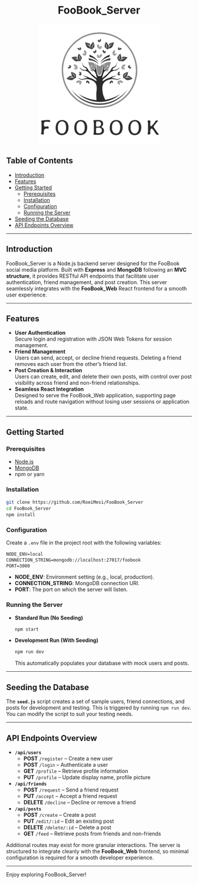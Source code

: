 <div align="center">
  <h1>FooBook_Server</h1>
</div>

<p align="center">
  <img src="https://raw.githubusercontent.com/RoeiMesi/FooBook_Android/main/app/src/main/res/drawable/foobook_logo.png" alt="foobook_logo">
</p>

## Table of Contents
- [Introduction](#introduction)
- [Features](#features)
- [Getting Started](#getting-started)
  - [Prerequisites](#prerequisites)
  - [Installation](#installation)
  - [Configuration](#configuration)
  - [Running the Server](#running-the-server)
- [Seeding the Database](#seeding-the-database)
- [API Endpoints Overview](#api-endpoints-overview)

---

## Introduction
FooBook_Server is a Node.js backend server designed for the FooBook social media platform. Built with **Express** and **MongoDB** following an **MVC structure**, it provides RESTful API endpoints that facilitate user authentication, friend management, and post creation. This server seamlessly integrates with the **FooBook_Web** React frontend for a smooth user experience.

---

## Features
- **User Authentication**  
  Secure login and registration with JSON Web Tokens for session management.
- **Friend Management**  
  Users can send, accept, or decline friend requests. Deleting a friend removes each user from the other’s friend list.
- **Post Creation & Interaction**  
  Users can create, edit, and delete their own posts, with control over post visibility across friend and non-friend relationships.
- **Seamless React Integration**  
  Designed to serve the FooBook_Web application, supporting page reloads and route navigation without losing user sessions or application state.

---

## Getting Started

### Prerequisites
- [Node.js](https://nodejs.org)
- [MongoDB](https://www.mongodb.com)
- npm or yarn

### Installation
```bash
git clone https://github.com/RoeiMesi/FooBook_Server
cd FooBook_Server
npm install
```

### Configuration
Create a `.env` file in the project root with the following variables:
```env
NODE_ENV=local
CONNECTION_STRING=mongodb://localhost:27017/foobook
PORT=3000
```
- **NODE_ENV**: Environment setting (e.g., local, production).
- **CONNECTION_STRING**: MongoDB connection URI.
- **PORT**: The port on which the server will listen.

### Running the Server
- **Standard Run (No Seeding)**
  ```bash
  npm start
  ```
- **Development Run (With Seeding)**
  ```bash
  npm run dev
  ```
  This automatically populates your database with mock users and posts.

---

## Seeding the Database
The **`seed.js`** script creates a set of sample users, friend connections, and posts for development and testing. This is triggered by running `npm run dev`. You can modify the script to suit your testing needs.

---

## API Endpoints Overview
- **`/api/users`**  
  - **POST** `/register` – Create a new user  
  - **POST** `/login` – Authenticate a user
  - **GET** `/profile` – Retrieve profile information
  - **PUT** `/profile` – Update display name, profile picture
- **`/api/friends`**  
  - **POST** `/request` – Send a friend request
  - **PUT** `/accept` – Accept a friend request
  - **DELETE** `/decline` – Decline or remove a friend
- **`/api/posts`**  
  - **POST** `/create` – Create a post
  - **PUT** `/edit/:id` – Edit an existing post
  - **DELETE** `/delete/:id` – Delete a post
  - **GET** `/feed` – Retrieve posts from friends and non-friends

Additional routes may exist for more granular interactions. The server is structured to integrate cleanly with the **FooBook_Web** frontend, so minimal configuration is required for a smooth developer experience.

---

Enjoy exploring FooBook_Server!
